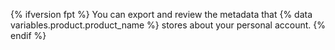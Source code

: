 {% ifversion fpt %}
You can export and review the metadata that {% data variables.product.product_name %} stores about your personal account.
{% endif %}
